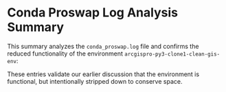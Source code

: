 # Conda Proswap Log Analysis Summary

This summary analyzes the `conda_proswap.log` file and confirms the reduced functionality of the environment `arcgispro-py3-clone1-clean-gis-env`:


These entries validate our earlier discussion that the environment is functional, but intentionally stripped down to conserve space.
